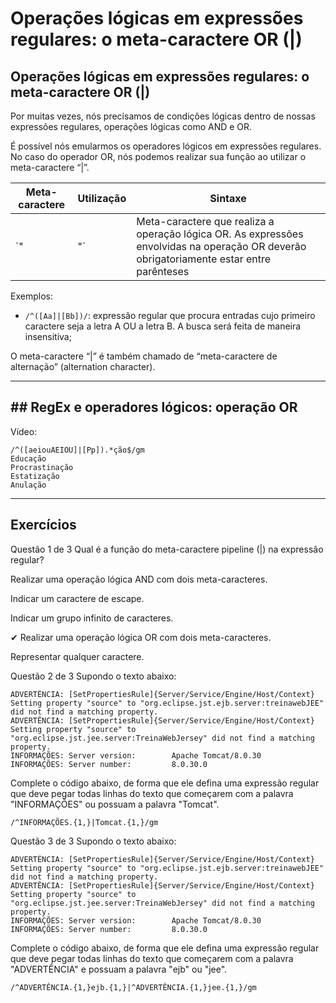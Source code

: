# Operações lógicas em expressões regulares: o meta-caractere OR (|)

## Operações lógicas em expressões regulares: o meta-caractere OR (|)
Por muitas vezes, nós precisamos de condições lógicas dentro de nossas expressões regulares, operações lógicas como AND e OR.

É possível nós emularmos os operadores lógicos em expressões regulares. No caso do operador OR, nós podemos realizar sua função ao utilizar o meta-caractere “|”.

| Meta-caractere | Utilização | Sintaxe |
| -------------- | ---------- | ------- |
| `"|"` | Meta-caractere que realiza a operação lógica OR. As expressões envolvidas na operação OR deverão obrigatoriamente estar entre parênteses | `/(<expressão1>|<expressão2>)/` |

Exemplos:

+ `/^([Aa]|[Bb])/`: expressão regular que procura entradas cujo primeiro caractere seja a letra A OU a letra B. A busca será feita de maneira insensitiva;

O meta-caractere “|” é também chamado de “meta-caractere de alternação” (alternation character).

---

## ## RegEx e operadores lógicos: operação OR

Vídeo: 

```
/^([aeiouAEIOU]|[Pp]).*ção$/gm
Educação
Procrastinação
Estatização
Anulação
```

---

## Exercícios

Questão 1 de 3
Qual é a função do meta-caractere pipeline (|) na expressão regular?

Realizar uma operação lógica AND com dois meta-caracteres.

Indicar um caractere de escape.

Indicar um grupo infinito de caracteres.

✔ Realizar uma operação lógica OR com dois meta-caracteres.

Representar qualquer caractere.



Questão 2 de 3
Supondo o texto abaixo:

```
ADVERTÊNCIA: [SetPropertiesRule]{Server/Service/Engine/Host/Context} Setting property "source" to "org.eclipse.jst.ejb.server:treinawebJEE" did not find a matching property.
ADVERTÊNCIA: [SetPropertiesRule]{Server/Service/Engine/Host/Context} Setting property "source" to "org.eclipse.jst.jee.server:TreinaWebJersey" did not find a matching property.
INFORMAÇÕES: Server version:        Apache Tomcat/8.0.30
INFORMAÇÕES: Server number:         8.0.30.0
```
Complete o código abaixo, de forma que ele defina uma expressão regular que deve pegar todas linhas do texto que começarem com a palavra "INFORMAÇÕES" ou possuam a palavra "Tomcat".


`/^INFORMAÇÕES.{1,}|Tomcat.{1,}/gm`


Questão 3 de 3
Supondo o texto abaixo:

```
ADVERTÊNCIA: [SetPropertiesRule]{Server/Service/Engine/Host/Context} Setting property "source" to "org.eclipse.jst.ejb.server:treinawebJEE" did not find a matching property.
ADVERTÊNCIA: [SetPropertiesRule]{Server/Service/Engine/Host/Context} Setting property "source" to "org.eclipse.jst.jee.server:TreinaWebJersey" did not find a matching property.
INFORMAÇÕES: Server version:        Apache Tomcat/8.0.30
INFORMAÇÕES: Server number:         8.0.30.0
```

Complete o código abaixo, de forma que ele defina uma expressão regular que deve pegar todas linhas do texto que começarem com a palavra "ADVERTÊNCIA" e possuam a palavra "ejb" ou "jee".

`/^ADVERTÊNCIA.{1,}ejb.{1,}|^ADVERTÊNCIA.{1,}jee.{1,}/gm`